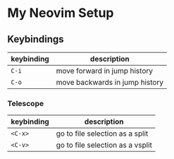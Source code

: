 # My Neovim Setup

## Keybindings

| keybinding | description                    |
| ---------- | ------------------------------ |
| `C-i`      | move forward in jump history   |
| `C-o`      | move backwards in jump history |

### Telescope

| keybinding | description                      |
| ---------- | -------------------------------- |
| `<C-x>`    | go to file selection as a split  |
| `<C-v>`    | go to file selection as a vsplit |
